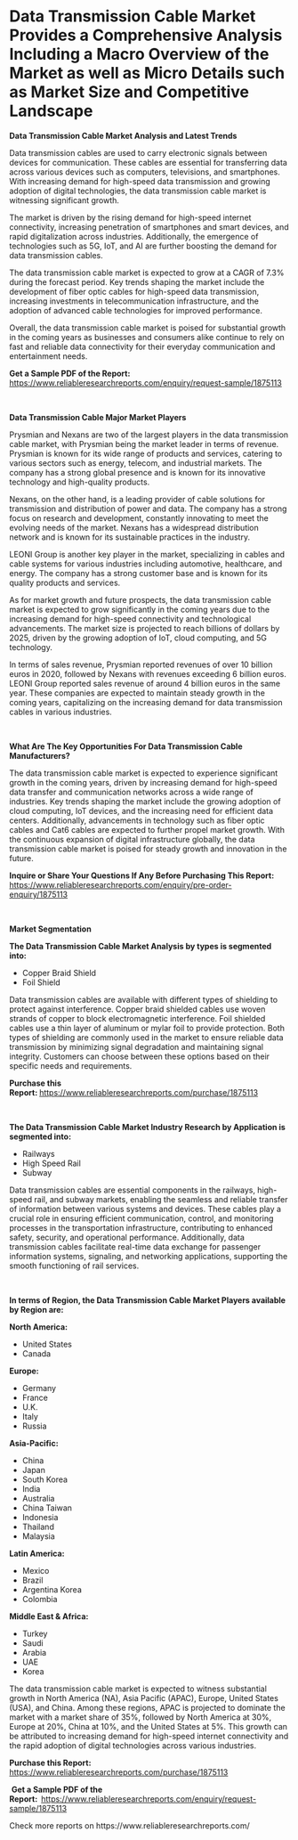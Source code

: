 <p><h1>Data Transmission Cable Market Provides a Comprehensive Analysis Including a Macro Overview of the Market as well as Micro Details such as Market Size and Competitive Landscape</h1></p><p><strong>Data Transmission Cable Market Analysis and Latest Trends</strong></p>
<p><p>Data transmission cables are used to carry electronic signals between devices for communication. These cables are essential for transferring data across various devices such as computers, televisions, and smartphones. With increasing demand for high-speed data transmission and growing adoption of digital technologies, the data transmission cable market is witnessing significant growth.</p><p>The market is driven by the rising demand for high-speed internet connectivity, increasing penetration of smartphones and smart devices, and rapid digitalization across industries. Additionally, the emergence of technologies such as 5G, IoT, and AI are further boosting the demand for data transmission cables.</p><p>The data transmission cable market is expected to grow at a CAGR of 7.3% during the forecast period. Key trends shaping the market include the development of fiber optic cables for high-speed data transmission, increasing investments in telecommunication infrastructure, and the adoption of advanced cable technologies for improved performance.</p><p>Overall, the data transmission cable market is poised for substantial growth in the coming years as businesses and consumers alike continue to rely on fast and reliable data connectivity for their everyday communication and entertainment needs.</p></p>
<p><strong>Get a Sample PDF of the Report:&nbsp;</strong> <a href="https://www.reliableresearchreports.com/enquiry/request-sample/1875113">https://www.reliableresearchreports.com/enquiry/request-sample/1875113</a></p>
<p>&nbsp;</p>
<p><strong>Data Transmission Cable Major Market Players</strong></p>
<p><p>Prysmian and Nexans are two of the largest players in the data transmission cable market, with Prysmian being the market leader in terms of revenue. Prysmian is known for its wide range of products and services, catering to various sectors such as energy, telecom, and industrial markets. The company has a strong global presence and is known for its innovative technology and high-quality products. </p><p>Nexans, on the other hand, is a leading provider of cable solutions for transmission and distribution of power and data. The company has a strong focus on research and development, constantly innovating to meet the evolving needs of the market. Nexans has a widespread distribution network and is known for its sustainable practices in the industry.</p><p>LEONI Group is another key player in the market, specializing in cables and cable systems for various industries including automotive, healthcare, and energy. The company has a strong customer base and is known for its quality products and services.</p><p>As for market growth and future prospects, the data transmission cable market is expected to grow significantly in the coming years due to the increasing demand for high-speed connectivity and technological advancements. The market size is projected to reach billions of dollars by 2025, driven by the growing adoption of IoT, cloud computing, and 5G technology.</p><p>In terms of sales revenue, Prysmian reported revenues of over 10 billion euros in 2020, followed by Nexans with revenues exceeding 6 billion euros. LEONI Group reported sales revenue of around 4 billion euros in the same year. These companies are expected to maintain steady growth in the coming years, capitalizing on the increasing demand for data transmission cables in various industries.</p></p>
<p>&nbsp;</p>
<p><strong>What Are The Key Opportunities For Data Transmission Cable Manufacturers?</strong></p>
<p><p>The data transmission cable market is expected to experience significant growth in the coming years, driven by increasing demand for high-speed data transfer and communication networks across a wide range of industries. Key trends shaping the market include the growing adoption of cloud computing, IoT devices, and the increasing need for efficient data centers. Additionally, advancements in technology such as fiber optic cables and Cat6 cables are expected to further propel market growth. With the continuous expansion of digital infrastructure globally, the data transmission cable market is poised for steady growth and innovation in the future.</p></p>
<p><strong>Inquire or Share Your Questions If Any Before Purchasing This Report:</strong> <a href="https://www.reliableresearchreports.com/enquiry/pre-order-enquiry/1875113">https://www.reliableresearchreports.com/enquiry/pre-order-enquiry/1875113</a></p>
<p>&nbsp;</p>
<p><strong>Market Segmentation</strong></p>
<p><strong>The Data Transmission Cable Market Analysis by types is segmented into:</strong></p>
<p><ul><li>Copper Braid Shield</li><li>Foil Shield</li></ul></p>
<p><p>Data transmission cables are available with different types of shielding to protect against interference. Copper braid shielded cables use woven strands of copper to block electromagnetic interference. Foil shielded cables use a thin layer of aluminum or mylar foil to provide protection. Both types of shielding are commonly used in the market to ensure reliable data transmission by minimizing signal degradation and maintaining signal integrity. Customers can choose between these options based on their specific needs and requirements.</p></p>
<p><strong>Purchase this Report:&nbsp;</strong><a href="https://www.reliableresearchreports.com/purchase/1875113">https://www.reliableresearchreports.com/purchase/1875113</a></p>
<p>&nbsp;</p>
<p><strong>The Data Transmission Cable Market Industry Research by Application is segmented into:</strong></p>
<p><ul><li>Railways</li><li>High Speed Rail</li><li>Subway</li></ul></p>
<p><p>Data transmission cables are essential components in the railways, high-speed rail, and subway markets, enabling the seamless and reliable transfer of information between various systems and devices. These cables play a crucial role in ensuring efficient communication, control, and monitoring processes in the transportation infrastructure, contributing to enhanced safety, security, and operational performance. Additionally, data transmission cables facilitate real-time data exchange for passenger information systems, signaling, and networking applications, supporting the smooth functioning of rail services.</p></p>
<p>&nbsp;</p>
<p><strong>In terms of Region, the Data Transmission Cable Market Players available by Region are:</strong></p>
<p>
    <p> <strong> North America: </strong>
        <ul>
            <li>United States</li>
            <li>Canada</li>
        </ul>
        </p> 
    <p> <strong> Europe: </strong>
        <ul>
            <li>Germany</li>
            <li>France</li>
            <li>U.K.</li>
            <li>Italy</li>
            <li>Russia</li>
        </ul>
        </p> 
    <p> <strong> Asia-Pacific: </strong>
        <ul>
            <li>China</li>
            <li>Japan</li>
            <li>South Korea</li>
            <li>India</li>
            <li>Australia</li>
            <li>China Taiwan</li>
            <li>Indonesia</li>
            <li>Thailand</li>
            <li>Malaysia</li>
        </ul>
        </p> 
    <p> <strong> Latin America: </strong>
        <ul>
            <li>Mexico</li>
            <li>Brazil</li>
            <li>Argentina Korea</li>
            <li>Colombia</li>
        </ul>
        </p> 
    <p> <strong> Middle East & Africa: </strong>
        <ul>
            <li>Turkey</li>
            <li>Saudi</li>
            <li>Arabia</li>
            <li>UAE</li>
            <li>Korea</li>
        </ul>
    </p>
    </p>
<p><p>The data transmission cable market is expected to witness substantial growth in North America (NA), Asia Pacific (APAC), Europe, United States (USA), and China. Among these regions, APAC is projected to dominate the market with a market share of 35%, followed by North America at 30%, Europe at 20%, China at 10%, and the United States at 5%. This growth can be attributed to increasing demand for high-speed internet connectivity and the rapid adoption of digital technologies across various industries.</p></p>
<p><strong>Purchase this Report: </strong><a href="https://www.reliableresearchreports.com/purchase/1875113">https://www.reliableresearchreports.com/purchase/1875113</a></p>
<p>&nbsp;<strong>Get a Sample PDF of the Report:&nbsp;&nbsp;</strong><a href="https://www.reliableresearchreports.com/enquiry/request-sample/1875113">https://www.reliableresearchreports.com/enquiry/request-sample/1875113</a></p>
<p><strong></strong></p>
<p>Check more reports on https://www.reliableresearchreports.com/</p>